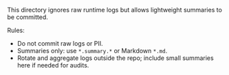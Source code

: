This directory ignores raw runtime logs but allows lightweight summaries to be committed.

Rules:
- Do not commit raw logs or PII.
- Summaries only: use `*.summary.*` or Markdown `*.md`.
- Rotate and aggregate logs outside the repo; include small summaries here if needed for audits.

